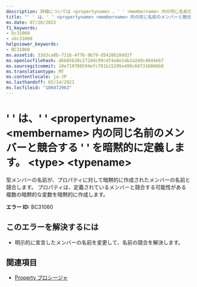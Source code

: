 ```yaml
---
description: 詳細については <propertyname> 、' ' <membername> 内の同じ名前のメンバーと競合する ' ' を暗黙的に定義する ' ' を参照し <type> てください。 <typename>
title: "' ' は、' ' <propertyname> <membername> 内の同じ名前のメンバーと競合する ' ' を暗黙的に定義します。 <type> <typename>"
ms.date: 07/20/2015
f1_keywords:
- bc31060
- vbc31060
helpviewer_keywords:
- BC31060
ms.assetid: 33d3ca8b-711b-4f76-9b79-d5428b28dd2f
ms.openlocfilehash: d6b85b28c272ddc99cdf4a8e14b2a2ddc4644eb7
ms.sourcegitcommit: 10e719780594efc781b15295e499c66f316068b8
ms.translationtype: MT
ms.contentlocale: ja-JP
ms.lasthandoff: 02/14/2021
ms.locfileid: "100472963"
---
```

# <a name="propertyname-implicitly-defines-membername-which-conflicts-with-a-member-of-the-same-name-in-type-typename"></a>' ' は、' ' \<propertyname> \<membername> 内の同じ名前のメンバーと競合する ' ' を暗黙的に定義します。 \<type> \<typename>

型メンバーの名前が、プロパティに対して暗黙的に作成されたメンバーの名前と競合します。 プロパティは、定義されているメンバーと競合する可能性がある複数の暗黙的な変数を暗黙的に作成します。  
  
 **エラー ID:** BC31060  
  
## <a name="to-correct-this-error"></a>このエラーを解決するには  
  
- 明示的に宣言したメンバーの名前を変更して、名前の競合を解決します。  
  
## <a name="see-also"></a>関連項目

- [Property プロシージャ](../programming-guide/language-features/procedures/property-procedures.md)
